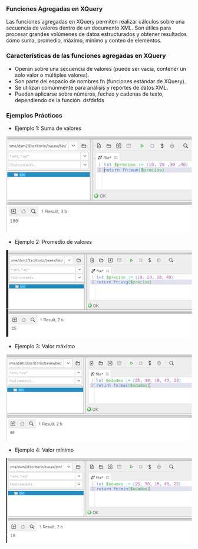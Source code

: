 ### Funciones Agregadas en XQuery
Las funciones agregadas en XQuery permiten realizar cálculos sobre una secuencia de valores dentro de un documento XML. Son útiles para procesar grandes volúmenes de datos estructurados y obtener resultados como suma, promedio, máximo, mínimo y conteo de elementos.

### Características de las funciones agregadas en XQuery
- Operan sobre una secuencia de valores (puede ser vacía, contener un solo valor o múltiples valores).
- Son parte del espacio de nombres fn (funciones estándar de XQuery).
- Se utilizan comúnmente para análisis y reportes de datos XML.
- Pueden aplicarse sobre números, fechas y cadenas de texto, dependiendo de la función.
dsfdsfds

### Ejemplos Prácticos
- Ejemplo 1: Suma de valores

![alt text](<capturas Ivan/1.png>)

- Ejemplo 2: Promedio de valores

![alt text](<capturas Ivan/2.png>)

- Ejemplo 3: Valor máximo

![alt text](<capturas Ivan/3.png>)

- Ejemplo 4: Valor mínimo

![alt text](<capturas Ivan/4.png>)






